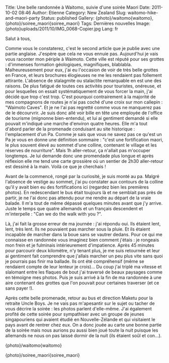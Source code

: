 Title: Une belle randonnée à Waitomo, suivie d'une soirée Maori
Date: 2011-10-02 08:46
Author: Etienne
Category: New Zealand
Slug: waitomo-hike-and-maori-party
Status: published
Gallery: {photo}/waitomo{waitomo}, {photo}/soiree_maori{soiree_maori}
Tags: Dernières nouvelles
Image: {photo}uploads/2011/10/IMG_0068-Copier.jpg
Lang: fr

Salut à tous,

Comme vous le constaterez, c'est le second article que je publie avec
une partie anglaise. J'espère que cela ne vous ennuie pas. Aujourd'hui
je vais vous raconter mon périple à Waimoto. Cette ville est réputé pour
ses grottes : d'immenses formation géologiques, magnifiques, blablabla.
Malheureusement pour eux, j'ai eu l'occasion de voir de très belle
grottes en France, et leurs brochures élogieuses ne me les rendaient pas
follement attirante. L'absence de stalagmite ou stalactite remarquable
en est une des raisons. De plus fatigué de toutes ces activités pour
touristes, onéreuse, et pour lesquelles on essait systématiquement de
vous forcer la main, j'ai décidé que trop c'est trop. C'est pourquoi
contrairement à la majorité de mes compagnons de routes je n'ai pas
coché d'une croix sur mon callepin : "Waimoto Caves". Et je ne l'ai pas
regretté comme vous ne manquerez pas de le décourvrir. Je suis donc allé
voir bille en tête une employée de l'office de tourisme (mignonne
bien-entendu), et lui ai gentiment demandé si elle pouvait m'indiqué une
marche d'environ quatre heures. Elle m'a tout d'abord parler de la
promenade conduisant au site historique : l'emplacement d'un Pa. Comme
je sais que vous ne savez pas ce qu'est un Pa je vous en donne une
définition sommaire : "c'est une fortification maori, le plus souvent
élevé au sommet d'une colline, contenant le village et les réserves de
nourriture". Mais 1h aller-retour, ça n'allait pas m'occuper longtemps.
Je lui demande donc une promendade plus longue et après réflexion elle
me tend une carte grossière où un sentier de 2h30 aller-retour est
dessiné à la main. Voilà ce que je cherchais !

Avant de la commencé, rongé par la curiosité, je suis monté au pa.
Malgré l'absence de vestige au sommet, j'ai pu constater aux contours de
la colline qu'il y avait bien eu des fortifications ici (regardez bien
les premières photos). En redescendant le bus était toujours là et ne
semblait pas près de partir, je ne l'ai donc pas attendu pour me rendre
au départ de la vraie balade. Il m'a tout de même dépassé quelques
minutes avant que j'y arrive. Juste le temps que quatre allemands et un
français descendent et m'interpelle : "Can we do the walk with you ?".

Là, j'ai fait la grosse erreur de ma journée : j'ai répondu oui. Ils
étaient lent, lent, très lent. Ils ne pouvaient pas marcher sous la
pluie. Et ils étaient incapable de marcher dans la boue sans se vautrer
dedans. Pour ce qui me connaisse en randonnée vous imaginez bien comment
j'étais : je rongeais mon frein et je fulminais intérieurement
d'impatience. Après 45 minutes pour parcourir deux kilomètre, n'y tenant
plus, je me suis retournée et leur ai gentiment fait comprendre que
j'allais marcher un peu plus vite sans quoi je pourrais pas finir ma
ballade. Ils ont été compréhensif (même se rendaient compte de leur
lenteur je crois)... Du coup j'ai triplé ma vitesse et slalomant entre
les flaques de bout j'ai traversé de beaux paysages comme en témoigne
mes photos. Puis je suis arrivé à la fin de ma randonnée à une aire
contenant des grottes que l'on pouvait pour certaines traverser (et ce
sans payer !).

Après cette belle promenade, retour au bus et direction Maketu pour la
retraite Uncle Boys. Je ne vais pas m'apesantir sur le sujet ou tacher
de vous décrire la soirée : les photos parlent d'elle-même. J'ai
également profité de cette soirée pour sympathiser avec un groupe de
jeunes singapouriens qui avaient étudié en Nouvelle-Zélande et qui
visitaient le pays avant de rentrer chez eux. On a donc jouée au carte
une bonne partie de la soirée mais nous aurions pu aussi bien joué toute
la nuit puisque les allemands ne nous on pas laissé dormir de la nuit
(ils étaient soûl et con...).

{photo}/waitomo{waitomo}

{photo}/soiree_maori{soiree_maori}
